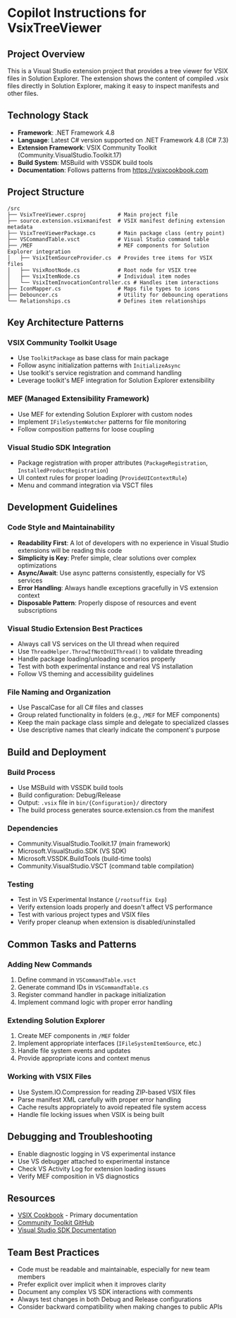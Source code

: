 # Copilot Instructions for VsixTreeViewer

## Project Overview
This is a Visual Studio extension project that provides a tree viewer for VSIX files in Solution Explorer. The extension shows the content of compiled .vsix files directly in Solution Explorer, making it easy to inspect manifests and other files.

## Technology Stack
- **Framework**: .NET Framework 4.8
- **Language**: Latest C# version supported on .NET Framework 4.8 (C# 7.3)
- **Extension Framework**: VSIX Community Toolkit (Community.VisualStudio.Toolkit.17)
- **Build System**: MSBuild with VSSDK build tools
- **Documentation**: Follows patterns from https://vsixcookbook.com

## Project Structure
```
/src
├── VsixTreeViewer.csproj          # Main project file
├── source.extension.vsixmanifest  # VSIX manifest defining extension metadata
├── VsixTreeViewerPackage.cs       # Main package class (entry point)
├── VSCommandTable.vsct            # Visual Studio command table
├── /MEF                           # MEF components for Solution Explorer integration
│   ├── VsixItemSourceProvider.cs  # Provides tree items for VSIX files
│   ├── VsixRootNode.cs            # Root node for VSIX tree
│   ├── VsixItemNode.cs            # Individual item nodes
│   └── VsixItemInvocationController.cs # Handles item interactions
├── IconMapper.cs                  # Maps file types to icons
├── Debouncer.cs                   # Utility for debouncing operations
└── Relationships.cs               # Defines item relationships
```

## Key Architecture Patterns

### VSIX Community Toolkit Usage
- Use `ToolkitPackage` as base class for main package
- Follow async initialization patterns with `InitializeAsync`
- Use toolkit's service registration and command handling
- Leverage toolkit's MEF integration for Solution Explorer extensibility

### MEF (Managed Extensibility Framework)
- Use MEF for extending Solution Explorer with custom nodes
- Implement `IFileSystemWatcher` patterns for file monitoring
- Follow composition patterns for loose coupling

### Visual Studio SDK Integration
- Package registration with proper attributes (`PackageRegistration`, `InstalledProductRegistration`)
- UI context rules for proper loading (`ProvideUIContextRule`)
- Menu and command integration via VSCT files

## Development Guidelines

### Code Style and Maintainability
- **Readability First**: A lot of developers with no experience in Visual Studio extensions will be reading this code
- **Simplicity is Key**: Prefer simple, clear solutions over complex optimizations
- **Async/Await**: Use async patterns consistently, especially for VS services
- **Error Handling**: Always handle exceptions gracefully in VS extension context
- **Disposable Pattern**: Properly dispose of resources and event subscriptions

### Visual Studio Extension Best Practices
- Always call VS services on the UI thread when required
- Use `ThreadHelper.ThrowIfNotOnUIThread()` to validate threading
- Handle package loading/unloading scenarios properly
- Test with both experimental instance and real VS installation
- Follow VS theming and accessibility guidelines

### File Naming and Organization
- Use PascalCase for all C# files and classes
- Group related functionality in folders (e.g., `/MEF` for MEF components)
- Keep the main package class simple and delegate to specialized classes
- Use descriptive names that clearly indicate the component's purpose

## Build and Deployment

### Build Process
- Use MSBuild with VSSDK build tools
- Build configuration: Debug/Release
- Output: `.vsix` file in `bin/{Configuration}/` directory
- The build process generates source.extension.cs from the manifest

### Dependencies
- Community.VisualStudio.Toolkit.17 (main framework)
- Microsoft.VisualStudio.SDK (VS SDK)
- Microsoft.VSSDK.BuildTools (build-time tools)
- Community.VisualStudio.VSCT (command table compilation)

### Testing
- Test in VS Experimental Instance (`/rootsuffix Exp`)
- Verify extension loads properly and doesn't affect VS performance
- Test with various project types and VSIX files
- Verify proper cleanup when extension is disabled/uninstalled

## Common Tasks and Patterns

### Adding New Commands
1. Define command in `VSCommandTable.vsct`
2. Generate command IDs in `VSCommandTable.cs`
3. Register command handler in package initialization
4. Implement command logic with proper error handling

### Extending Solution Explorer
1. Create MEF components in `/MEF` folder
2. Implement appropriate interfaces (`IFileSystemItemSource`, etc.)
3. Handle file system events and updates
4. Provide appropriate icons and context menus

### Working with VSIX Files
- Use System.IO.Compression for reading ZIP-based VSIX files
- Parse manifest XML carefully with proper error handling
- Cache results appropriately to avoid repeated file system access
- Handle file locking issues when VSIX is being built

## Debugging and Troubleshooting
- Enable diagnostic logging in VS experimental instance
- Use VS debugger attached to experimental instance
- Check VS Activity Log for extension loading issues
- Verify MEF composition in VS diagnostics

## Resources
- [VSIX Cookbook](https://vsixcookbook.com) - Primary documentation
- [Community Toolkit GitHub](https://github.com/VsixCommunity/Community.VisualStudio.Toolkit)
- [Visual Studio SDK Documentation](https://docs.microsoft.com/en-us/visualstudio/extensibility/)

## Team Best Practices
- Code must be readable and maintainable, especially for new team members
- Prefer explicit over implicit when it improves clarity
- Document any complex VS SDK interactions with comments
- Always test changes in both Debug and Release configurations
- Consider backward compatibility when making changes to public APIs